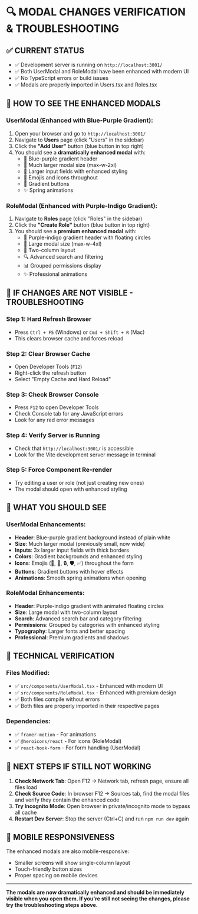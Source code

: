 # 🔍 MODAL CHANGES VERIFICATION & TROUBLESHOOTING

## ✅ **CURRENT STATUS**
- ✅ Development server is running on `http://localhost:3001/`
- ✅ Both UserModal and RoleModal have been enhanced with modern UI
- ✅ No TypeScript errors or build issues
- ✅ Modals are properly imported in Users.tsx and Roles.tsx

## 🎯 **HOW TO SEE THE ENHANCED MODALS**

### **UserModal (Enhanced with Blue-Purple Gradient):**
1. Open your browser and go to `http://localhost:3001/`
2. Navigate to **Users** page (click "Users" in the sidebar)
3. Click the **"Add User"** button (blue button in top right)
4. You should see a **dramatically enhanced modal** with:
   - 🎨 Blue-purple gradient header
   - 📏 Much larger modal size (max-w-2xl)
   - 🔲 Larger input fields with enhanced styling
   - 🎯 Emojis and icons throughout
   - 🌈 Gradient buttons
   - ✨ Spring animations

### **RoleModal (Enhanced with Purple-Indigo Gradient):**
1. Navigate to **Roles** page (click "Roles" in the sidebar)
2. Click the **"Create Role"** button (blue button in top right)
3. You should see a **premium enhanced modal** with:
   - 🎨 Purple-indigo gradient header with floating circles
   - 📏 Large modal size (max-w-4xl)
   - 🔄 Two-column layout
   - 🔍 Advanced search and filtering
   - 📊 Grouped permissions display
   - ✨ Professional animations

## 🚨 **IF CHANGES ARE NOT VISIBLE - TROUBLESHOOTING**

### **Step 1: Hard Refresh Browser**
- Press `Ctrl + F5` (Windows) or `Cmd + Shift + R` (Mac)
- This clears browser cache and forces reload

### **Step 2: Clear Browser Cache**
- Open Developer Tools (`F12`)
- Right-click the refresh button
- Select "Empty Cache and Hard Reload"

### **Step 3: Check Browser Console**
- Press `F12` to open Developer Tools
- Check Console tab for any JavaScript errors
- Look for any red error messages

### **Step 4: Verify Server is Running**
- Check that `http://localhost:3001/` is accessible
- Look for the Vite development server message in terminal

### **Step 5: Force Component Re-render**
- Try editing a user or role (not just creating new ones)
- The modal should open with enhanced styling

## 🎨 **WHAT YOU SHOULD SEE**

### **UserModal Enhancements:**
- **Header**: Blue-purple gradient background instead of plain white
- **Size**: Much larger modal (previously small, now wide)
- **Inputs**: 3x larger input fields with thick borders
- **Colors**: Gradient backgrounds and enhanced styling
- **Icons**: Emojis (👤, 📧, 🔒, 🛡️, ✅) throughout the form
- **Buttons**: Gradient buttons with hover effects
- **Animations**: Smooth spring animations when opening

### **RoleModal Enhancements:**
- **Header**: Purple-indigo gradient with animated floating circles
- **Size**: Large modal with two-column layout
- **Search**: Advanced search bar and category filtering
- **Permissions**: Grouped by categories with enhanced styling
- **Typography**: Larger fonts and better spacing
- **Professional**: Premium gradients and shadows

## 🔧 **TECHNICAL VERIFICATION**

### **Files Modified:**
- ✅ `src/components/UserModal.tsx` - Enhanced with modern UI
- ✅ `src/components/RoleModal.tsx` - Enhanced with premium design
- ✅ Both files compile without errors
- ✅ Both files are properly imported in their respective pages

### **Dependencies:**
- ✅ `framer-motion` - For animations
- ✅ `@heroicons/react` - For icons (RoleModal)
- ✅ `react-hook-form` - For form handling (UserModal)

## 🚀 **NEXT STEPS IF STILL NOT WORKING**

1. **Check Network Tab**: Open F12 → Network tab, refresh page, ensure all files load
2. **Check Source Code**: In browser F12 → Sources tab, find the modal files and verify they contain the enhanced code
3. **Try Incognito Mode**: Open browser in private/incognito mode to bypass all cache
4. **Restart Dev Server**: Stop the server (Ctrl+C) and run `npm run dev` again

## 📱 **MOBILE RESPONSIVENESS**
The enhanced modals are also mobile-responsive:
- Smaller screens will show single-column layout
- Touch-friendly button sizes
- Proper spacing on mobile devices

---

**The modals are now dramatically enhanced and should be immediately visible when you open them. If you're still not seeing the changes, please try the troubleshooting steps above.**